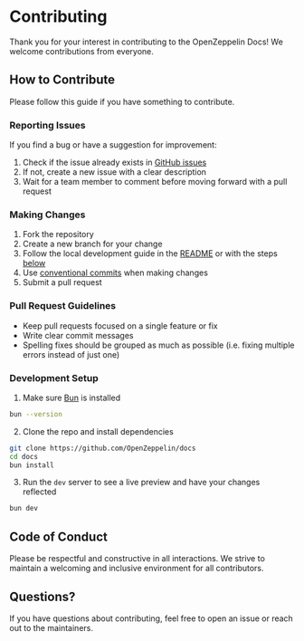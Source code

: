 # Contributing

Thank you for your interest in contributing to the OpenZeppelin Docs! We welcome contributions from everyone.

## How to Contribute

Please follow this guide if you have something to contribute.

### Reporting Issues

If you find a bug or have a suggestion for improvement:

1. Check if the issue already exists in [GitHub issues]()
2. If not, create a new issue with a clear description
3. Wait for a team member to comment before moving forward with a pull request

### Making Changes

1. Fork the repository
2. Create a new branch for your change
3. Follow the local development guide in the [README](README.md) or with the steps [below](#development-setup)
4. Use [conventional commits]() when making changes
5. Submit a pull request

### Pull Request Guidelines

- Keep pull requests focused on a single feature or fix
- Write clear commit messages
- Spelling fixes should be grouped as much as possible (i.e. fixing multiple errors instead of just one)

### Development Setup

1. Make sure [Bun](https://bun.sh) is installed

```bash
bun --version
```

2. Clone the repo and install dependencies

```bash
git clone https://github.com/OpenZeppelin/docs
cd docs
bun install
```

3. Run the `dev` server to see a live preview and have your changes reflected

```bash
bun dev
```

## Code of Conduct

Please be respectful and constructive in all interactions. We strive to maintain a welcoming and inclusive environment for all contributors.

## Questions?

If you have questions about contributing, feel free to open an issue or reach out to the maintainers.
